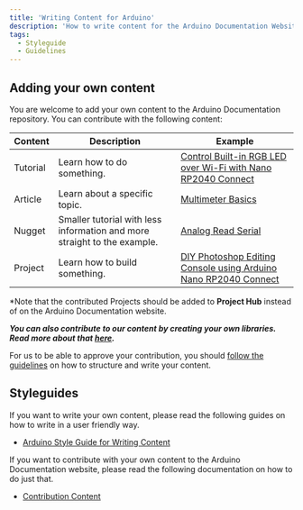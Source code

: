```yaml
---
title: 'Writing Content for Arduino'
description: 'How to write content for the Arduino Documentation Website'
tags: 
  - Styleguide
  - Guidelines
---
```


## Adding your own content

You are welcome to add your own content to the Arduino Documentation repository. You can contribute with the following content:

|Content|Description|Example|
|-------|-----------|-------|
|Tutorial|Learn how to do something.|[Control Built-in RGB LED over Wi-Fi with Nano RP2040 Connect](https://docs.arduino.cc/tutorials/nano-rp2040-connect/rp2040-web-server-rgb)|
|Article|Learn about a specific topic.|[Multimeter Basics](https://docs.arduino.cc/learn/electronics/multimeter-basics)|
|Nugget|Smaller tutorial with less information and more straight to the example.|[Analog Read Serial](https://docs.arduino.cc/built-in-examples/basics/AnalogReadSerial)|
|Project|Learn how to build something.|[DIY Photoshop Editing Console using Arduino Nano RP2040 Connect](https://create.arduino.cc/projecthub/jithinsanal1610/diy-photoshop-editing-console-using-arduino-nano-rp-2040-a43e97?ref=search&ref_id=nano%20rp2040%20connect&offset=0)|

\*Note that the contributed Projects should be added to **Project Hub** instead of on the Arduino Documentation website.

***You can also contribute to our content by creating your own libraries. Read more about that [here](/learn/contributions/arduino-library-style-guide).***


For us to be able to approve your contribution, you should [follow the guidelines](/learn/contributions/arduino-writing-style-guide) on how to structure and write your content.


## Styleguides

If you want to write your own content, please read the following guides on how to write in a user friendly way.

* [Arduino Style Guide for Writing Content](/learn/contributions/arduino-writing-style-guide)


If you want to contribute with your own content to the Arduino Documentation website, please read the following documentation on how to do just that.

* [Contribution Content](https://github.com/arduino/docs-content/contribution-templates)
